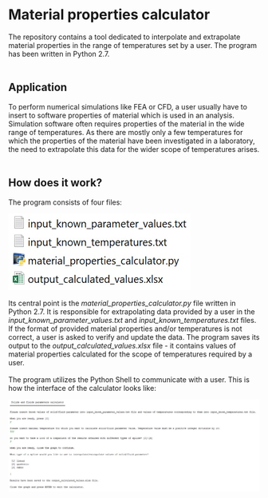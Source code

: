 # Material properties calculator
The repository contains a tool dedicated to interpolate and extrapolate material properties in the range of temperatures set by a user. The program has been written in Python 2.7.
<br><br>
## Application
To perform numerical simulations like FEA or CFD, a user usually have to insert to software properties of material which is used in an analysis. Simulation software often requires properties of the material in the wide range of temperatures. As there are mostly only a few temperatures for which the properties of the material have been investigated in a laboratory, the need to extrapolate this data for the wider scope of temperatures arises.
<br><br>
## How does it work?
The program consists of four files:

![Figure 1](https://github.com/MyProjectsMK/Material_properties_calculator/blob/master/README_figure1.jpg)

Its central point is the *material_properties_calculator.py* file written in Python 2.7. It is responsible for extrapolating data provided by a user in the *input_known_parameter_values.txt* and *input_known_temperatures.txt* files. If the format of provided material properties and/or temperatures is not correct, a user is asked to verify and update the data. The program saves its output to the *output_calculated_values.xlsx* file - it contains values of material properties calculated for the scope of temperatures required by a user.
<br><br>
The program utilizes the Python Shell to communicate with a user. This is how the interface of the calculator looks like:

![Figure 2](https://github.com/MyProjectsMK/Material_properties_calculator/blob/master/README_figure2.jpg)
